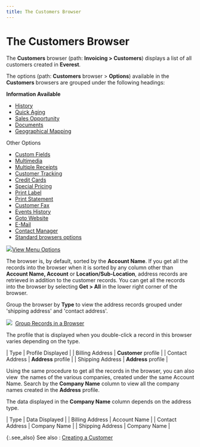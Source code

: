 ```yaml
---
title: The Customers Browser
---
```


# The Customers Browser


The **Customers** browser (path:  **Invoicing &gt; Customers**) displays  a list of all customers created in **Everest**.


The options (path: **Customers**  browser > **Options**) available  in the **Customers** browsers are  grouped under the following headings:


**Information Available**

- [History]({{site.mc_baseurl}}/customers-browser/information-available/history/history.html)
- [Quick  Aging]({{site.mc_baseurl}}/customers-browser/information-available/quick_aging_customers.html)
- [Sales  Opportunity]({{site.mc_baseurl}}/customers-browser/information-available/sales_opportunity.html)
- [Documents]({{site.mc_baseurl}}/customers-browser/information-available/documents.html)
- [Geographical  Mapping]({{site.mc_baseurl}}/customers-browser/information-available/geographical_mapping.html)



Other Options

- [Custom  Fields]({{site.mc_baseurl}}/customers-browser/other-options/custom_fields_customers.html)
- [Multimedia]({{site.mc_baseurl}}/customers-browser/other-options/multimedia_customers.html)
- [Multiple  Receipts]({{site.mc_baseurl}}/customers-browser/other-options/multiple_receipts_customer_browser_options.html)
- [Customer  Tracking]({{site.mc_baseurl}}/customer-profile-options/other-options/customer_tracking_managing_cust.html)
- [Credit  Cards]({{site.mc_baseurl}}/customers-browser/other-options/credit_cards_customer_browser_options.html)
- [Special  Pricing]({{site.mc_baseurl}}/customers-browser/other-options/special_pricing_customer_browser_options.html)
- [Print  Label]({{site.mc_baseurl}}/customers-browser/other-options/print_label.html)
- [Print  Statement]({{site.mc_baseurl}}/customers-browser/other-options/print_statement_customers_browser_options.html)
- [Customer  Fax]({{site.mc_baseurl}}/customer-profile-options/other-options/customer_fax_customer_profile_options.html)
- [Events  History]({{site.mc_baseurl}}/customer-profile-options/other-options/events_history_customers.html)
- [Goto  Website]({{site.mc_baseurl}}/customer-profile-options/other-options/goto_website.html)
- [E-Mail]({{site.mc_baseurl}}/customers-browser/other-options/e_mail_customer_browser_options.html)
- [Contact  Manager]({{site.mc_baseurl}}/customer-profile-options/other-options/contact_manager_customers.html)
- [Standard  browsers options]({{site.wwe_chm}}/everest-client/ui/browsers/standard_browser_options.html)



![]({{site.mc_baseurl}}/img/lens.gif)[View  Menu Options]({{site.mc_baseurl}}/misc/the_customers_browser_-_view_menu_options.html)


The browser is, by default, sorted by the **Account 
 Name**. If you get all the records into the browser when it is sorted  by any column other than **Account Name, 
 Account** or **Location/Sub-Location**,  address records are retrieved in addition to the customer records. You  can get all the records into the browser by selecting **Get 
 &gt; All** in the lower right corner of the browser.


Group the browser by **Type** to  view the address records grouped under 'shipping address' and 'contact  address'.


![]({{site.mc_baseurl}}/img/lens.gif)  [Group  Records in a Browser]({{site.wwe_chm}}/misc/grouping_records_in_a_browser.html)


The profile that is displayed when you double-click a record in this  browser varies depending on the type.


| Type | Profile Displayed |
| Billing Address | **Customer** profile |
| Contact Address | **Address** profile |
| Shipping Address | **Address** profile |



Using the same procedure to get all the records in the browser, you  can also view  the  names of the various companies, created under the same Account Name. Search  by the **Company Name** column to  view all the company names created in the **Address**  profile.


The data displayed in the **Company Name**  column depends on the address type.


| Type | Data Displayed |
| Billing Address | Account Name |
| Contact Address | Company Name |
| Shipping Address | Company Name |



{:.see_also}
See also
: [Creating a Customer]({{site.mc_baseurl}}/creating-a-customer/creating_a_customer.html)
